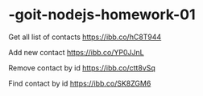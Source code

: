 # -goit-nodejs-homework-01

Get all list of contacts https://ibb.co/hC8T944

Add new contact https://ibb.co/YP0JJnL

Remove contact by id https://ibb.co/ctt8vSq

Find contact by id https://ibb.co/SK8ZGM6
